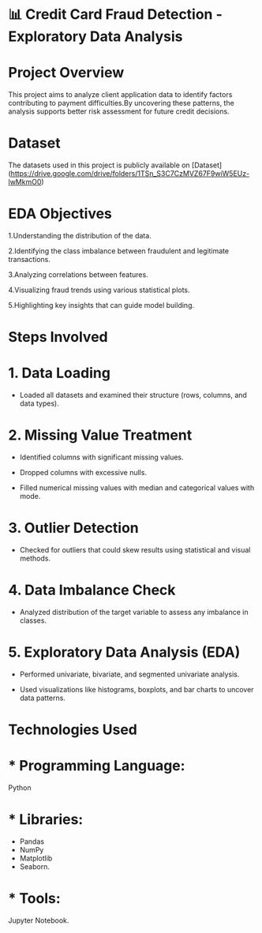 # 📊 Credit Card Fraud Detection - Exploratory Data Analysis

# Project Overview

This project aims to analyze client application data to identify factors contributing to payment difficulties.By uncovering these patterns, the analysis supports better risk assessment for future credit decisions.

# Dataset

The datasets used in this project is publicly available on [Dataset] (https://drive.google.com/drive/folders/1TSn_S3C7CzMVZ67F9wiW5EUz-lwMkmO0)

# EDA Objectives

1.Understanding the distribution of the data.

2.Identifying the class imbalance between fraudulent and legitimate transactions.

3.Analyzing correlations between features.

4.Visualizing fraud trends using various statistical plots.

5.Highlighting key insights that can guide model building.

# Steps Involved

# 1. Data Loading

* Loaded all datasets and examined their structure (rows, columns, and data types).

# 2. Missing Value Treatment

* Identified columns with significant missing values.

* Dropped columns with excessive nulls.

* Filled numerical missing values with median and categorical values with mode.

# 3. Outlier Detection

* Checked for outliers that could skew results using statistical and visual methods.

# 4. Data Imbalance Check

* Analyzed distribution of the target variable to assess any imbalance in classes.

# 5. Exploratory Data Analysis (EDA)

* Performed univariate, bivariate, and segmented univariate analysis.

* Used visualizations like histograms, boxplots, and bar charts to uncover data patterns.

# Technologies Used


 # * Programming Language: 
  Python


# * Libraries:
* Pandas
* NumPy
* Matplotlib
* Seaborn.


# * Tools: 
Jupyter Notebook.
